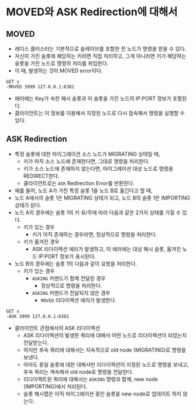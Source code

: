 # MOVED와 ASK Redirection에 대해서

## MOVED
- 레디스 클러스터는 기본적으로 슬레이브를 포함한 전 노드가 명령을 받을 수 있다.
- 자신이 가진 슬롯에 해당하는 키라면 직접 처리하고, 그게 아니라면 키가 해당하는 슬롯을 가진 노드로 명령의 처리를 위임한다.
- 이 때, 발생하는 것이 MOVED error이다.
```
GET x
-MOVED 3999 127.0.0.1:6381
```
- 에러에는 Key가 속한 해시 슬롯과 이 슬롯을 가진 노드의 IP:PORT 정보가 포함된다.
- 클라이언트는 이 정보를 이용해서 지정된 노드로 다시 접속해서 명령을 실행할 수 있다.

## ASK Redirection
- 특정 슬롯에 대한 마이그레이션 소스 노드가 MIGRATING 상태일 때,
    - 키가 아직 소스 노드에 존재한다면, 그대로 명령을 처리한다.
    - 키가 소스 노드에 존재하지 않는다면, 마이그레이션 대상 노드로 명령을 REDIRECT한다.
    - 클라이언트로는 `ASK` Redirection Error를 반환한다.
- 예를 들어, 노드 A가 가진 특정 슬롯 1을 노드 B로 옮긴다고 할 때,
- 노드 A에서의 슬롯 1은 MIGRATING 상태가 되고, 노드 B의 슬롯 1은 IMPORTING 상태가 된다.
- 노드 A의 경우에는 슬롯 1의 키 유/무에 따라 다음과 같은 2가지 상태를 가질 수 있다.
  - 키가 있는 경우
    - 키가 아직 존재하는 경우라면, 정상적으로 명령을 처리한다.
  - 키가 옮겨진 경우
    - ASK 리다이렉션 에러가 발생하고, 이 에러에는 대상 해시 슬롯, 옮겨진 노드 IP:PORT 정보가 표시된다.
- 노드 B의 경우에는 슬롯 1의 다음과 같이 요청을 처리한다.
  - 키가 있는 경우
    - `ASKING` 커맨드가 함께 전달된 경우
        - 정상적으로 명령을 처리한다.
    - `ASKING` 커맨드가 전달되지 않은 경우
        - `MOVED` 리다이렉션 에러가 발생한다.
```
GET x
-ASK 3999 127.0.0.1:6381
```

- 클라이언트 관점에서의 ASK 리다이렉션
    - ASK 리다이렉션이 발생한 쿼리에 대해서 어떤 노드로 리다이렉션이 되었는지 전달받는다.
    - 하지만 후속 쿼리에 대해서는 지속적으로 old node (MIGRATING)로 명령을 보낸다.
    - 아마도 동일 슬롯에 대한  대해서만 리다이렉션이 지정된 노드로 명령을 보내고, 후속 쿼리는 계속해서 old node로 명령을 전달한다.
    - 리다이렉트된 쿼리에 대해서는 `ASKING` 명령과 함께, new node (IMPORTING)에서 처리된다.
    - 슬롯 해시맵은 아직 마이그레이션 중인 슬롯을 new node로 업데이트 하지 않는다.